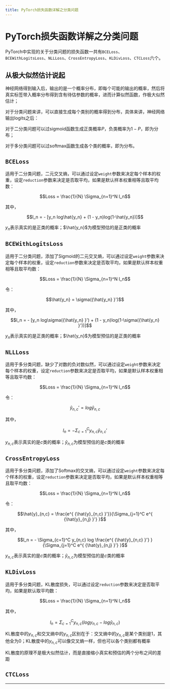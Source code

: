 ```yaml
---
title: PyTorch损失函数详解之分类问题
---
```


# PyTorch损失函数详解之分类问题

<script type="text/javascript" src="/include/head.js"></script>

PyTorch中实现的关于分类问题的损失函数一共有`BCELoss`、`BCEWithLogitsLoss`、`NLLLoss`、`CrossEntropyLoss`、`KLDivLoss`、`CTCLoss`六个。

## 从极大似然估计说起

神经网络得到输入后，输出的是一个概率分布，即每个可能的输出的概率，然后将真实标签带入概率分布得到含有待估参数的概率，进而计算似然函数，作极大似然估计；

对于分类问题来讲，可以直接生成每个类别的概率得到分布，具体来讲，神经网络输出logits之后：

对于二分类问题可以过sigmoid函数生成正类概率$P$，负类概率为$1-P$，即为分布；

对于多分类问题可以过softmax函数生成各个类的概率，即为分布。

## `BCELoss`

适用于二分类问题，二元交叉熵，可以通过设定`weight`参数来决定每个样本的权重，设定`reduction`参数来决定是否取平均，如果是默认样本权重相等且取平均数：

$$Loss = \frac{1}{N} \Sigma_{n=1}^N l_n$$

其中，

$$l_n = - [y_n log\hat{y_n} + (1 - y_n)log(1-\hat{y_n})]$$

$y_n$表示真实的是正类的概率；$\hat{y_n}$为模型预估的是正类的概率

## `BCEWithLogitsLoss`

适用于二分类问题，添加了Sigmoid的二元交叉熵，可以通过设定`weight`参数来决定每个样本的权重，设定`reduction`参数来决定是否取平均，如果是默认样本权重相等且取平均数：

$$Loss = \frac{1}{N} \Sigma_{n=1}^N l_n$$

令：

$$\hat{y_n} = \sigma({\hat{y_n} }')$$

其中，

$$l_n = - [y_n log\sigma({\hat{y_n} }') + (1 - y_n)log(1-\sigma({\hat{y_n} }'))]$$

$y_n$表示真实的是正类的概率；$\hat{y_n}$为模型预估的是正类的概率

## `NLLLoss`

适用于多分类问题，缺少了对数的负对数似然，可以通过设定`weight`参数来决定每个样本的权重，设定`reduction`参数来决定是否取平均，如果是默认样本权重相等且取平均数：

$$Loss = \frac{1}{N} \Sigma_{n=1}^N l_n$$

令：

$${\hat{y}_{n, c}}' = log\hat{y}_{n, c}$$

其中，

$$l_n = - \Sigma_{c=1}^C y_{n,c} {\hat{y}_{n, c} }'$$

$y_{n,c}$表示真实的是$c$类的概率；$\hat{y}_{n,c}$为模型预估的是$c$类的概率

## `CrossEntropyLoss`

适用于多分类问题，添加了Softmax的交叉熵，可以通过设定`weight`参数来决定每个样本的权重，设定`reduction`参数来决定是否取平均，如果是默认样本权重相等且取平均数：

$$Loss = \frac{1}{N} \Sigma_{n=1}^N l_n$$

令：

$$\hat{y}_{n,c} = \frac{e^{ {\hat{y}_{n,c} }'}}{\Sigma_{j=1}^C e^{ {\hat{y}_{n,j} }'} }$$

其中，

$$l_n = - \Sigma_{c=1}^C y_{n,c} log \frac{e^{ {\hat{y}_{n,c} }'} }{\Sigma_{j=1}^C e^{ {\hat{y}_{n,j} }'} }$$

$y_{n,c}$表示真实的是$c$类的概率；$\hat{y}_{n,c}$为模型预估的是$c$类的概率

## `KLDivLoss`

适用于多分类问题，KL散度损失，可以通过设定`reduction`参数来决定是否取平均，如果是默认取平均数：

$$Loss = \frac{1}{N} \Sigma_{n=1}^N l_n$$

其中，

$$l_n = \Sigma_{c=1}^C y_{n,c} (logy_{n,c} - log\hat{y}_{n,c})$$

KL散度中的$y_{n,c}$和交叉熵中的$y_{n,c}$区别在于：交叉熵中的$y_{n,c}$是某个类别是$1$，其他全为$0$；KL散度中的$y_{n,c}$可以像交叉熵一样，但也可以各个类别都有概率

KL散度的原理不是极大似然估计，而是直接缩小真实和预估的两个分布之间的差距

## `CTCLoss`

---

<script type="text/javascript" src="/include/tail.js"></script>
